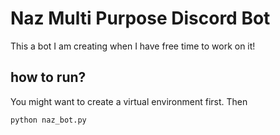 # Naz Multi Purpose Discord Bot
This a bot I am creating when I have free time to work on it!

## how to run?
You might want to create a virtual environment first.
Then 
```terminal
python naz_bot.py
```
